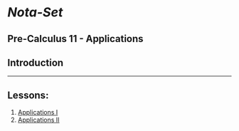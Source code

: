# ***Nota-Set***
## Pre-Calculus 11 - Applications
## **Introduction**

---

## **Lessons**:

1. [Applications I](../../Notes/PC11/Quadratics/Applications/Lesson%201%20(Applications%20Part%201).html)
2. [Applications II](../../Notes/PC11/Quadratics/Applications/Lesson%202%20(Applications%20Part%202).html)
